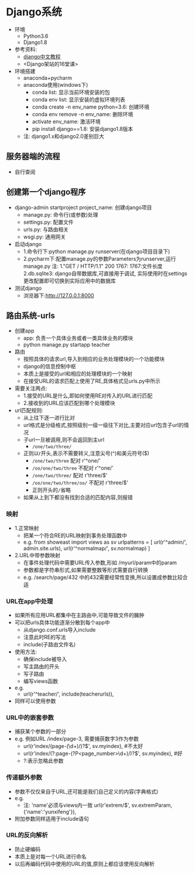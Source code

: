 # Django系统
- 环境
   - Python3.6
   - Django1.8
- 参考资料:
   - [django中文教程](https://yiyibooks.cn/xx/django_182/index.html)
   - <Django架站的16堂课>
- 环境搭建
   - anaconda+pycharm
   - anaconda使用(windows下)
      - conda list: 显示当前环境安装的包
      - conda env list: 显示安装的虚拟环境列表 
      - conda create -n env_name python=3.6: 创建环境
      - conda env remove -n env_name: 删除环境  
      - activate env_name: 激活环境
      - pip install django==1.8: 安装django1.8版本
   - 注: django1.x和django2.0差别巨大
## 服务器端的流程
- 自行查阅
## 创建第一个django程序
- django-admin startproject project_name: 创建django项目
   - manage.py: 命令行(或参数)处理
   - settings.py: 配置文件
   - urls.py: 与路由相关
   - wsgi.py: 通用网关
- 启动django
   - 1.命令行下:python manage.py runserver(在django项目目录下)
   - 2.pycharm下:配置manage.py的参数Parameters为runserver,运行manage.py
   注: 1."GET / HTTP/1.1" 200 1767:  1767:文件长度
       2.db.sqlite3: django自带数据库,可直接用于调试,
         实际使用时在settings更改配置即可切换到实际应用中的数据库
- 测试django
   - 浏览器下:http://127.0.0.1:8000
## 路由系统-urls
- 创建app
   - app: 负责一个具体业务或者一类具体业务的模块
   - python manage.py startapp teacher
- 路由
   - 按照具体的请求url,导入到相应的业务处理模块的一个功能模块
   - django的信息控制中枢
   - 本质上是接受的url和相应的处理模块的一个映射
   - 在接受URL的请求匹配上使用了RE,具体格式见urls.py中所示
- 需要关注两点:
   - 1.接受的URL是什么,即如何使用RE对传入的URL进行匹配
   - 2.接收到的URL应该匹配到哪个处理模块
- url匹配规则:
   - 从上往下逐一进行比对
   - url格式是分级格式,按照级别一级一级往下对比,主要对应url包含子url的情况
   - 子url一旦被调用,则不会返回到主url
      - `/one/two/three/`
   - 正则以r开头,表示不需要转义,注意尖号(^)和美元符号($)
      - `/one/two/three` 配对 r'^one/'
      - `/oo/one/two/three` 不配对 r'^one/'
      - `/one/two/three/` 配对 r'three/$'
      - `/oo/one/two/three/oo/` 不配对 r'three/$' 
      - 正则开头的`/`省略
   - 如果从上到下都没有找到合适的匹配内容,则报错
### 映射
- 1.正常映射       
    - 把某一个符合RE的URL映射到事务处理函数中
    - e.g.
        from showeast import views as sv
        urlpatterns = [
            url(r'^admin/', admin.site.urls),
            url(r'^normalmap/', sv.normalmap)
        ]
- 2.URL中带参数映射
    - 在事件处理代码中需要URL传入参数,形如 /myurl/param中的param
    - 参数都是字符串形式,如果需要整数等形式需要自行转换
    - e.g.
        /search/page/432 中的432需要经常性变换,所以设置成参数比较合适
### URL在app中处理
- 如果所有应用URL都集中在主路由中,可能导致文件的臃肿
- 可以把urls具体功能逐渐分散到每个app中
    - 从django.conf.urls导入include
    - 注意此时RE的写法
    - include(子路由文件名)
- 使用方法:
    - 确保include被导入
    - 写主路由的开头
    - 写子路由
    - 编写views函数
- e.g.
    - url(r'^teacher/', include(teacherurls)),
- 同样可以使用参数
### URL中的嵌套参数
- 捕获某个参数的一部分
- e.g. 例如URL /index/page-3, 需要捕获数字3作为参数
    - url(r'index/(page-(\d+)/)?$', sv.myindex), #不太好
    - url(r'index/(?:page-(?P<page_number>\d+)/)?$', sv.myindex), #好
    - ?:表示忽略此参数
### 传递额外参数
- 参数不仅仅来自于URL,还可能是我们自己定义的内容(字典格式)
- e.g.
   - 注: 'name'必须与views内一致
   url(r'extrem/$', sv.extremParam, {'name':'yunxifeng'}),
- 附加参数同样适用于include语句
### URL的反向解析
- 防止硬编码
- 本质上是对每一个URL进行命名
- 以后再编码代码中使用的URL的值,原则上都应该使用反向解析
